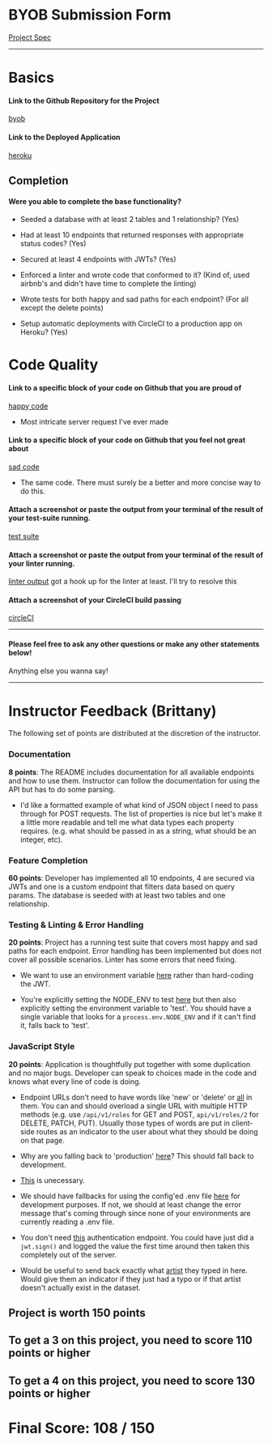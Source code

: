 # BYOB Submission Form

[Project Spec](http://frontend.turing.io/projects/build-your-own-backend.html)

------

# Basics

#### Link to the Github Repository for the Project
[byob](https://github.com/zanedr/build-your-own-backend)

#### Link to the Deployed Application
[heroku](https://guarded-temple-79046.herokuapp.com/)


## Completion

#### Were you able to complete the base functionality?

* Seeded a database with at least 2 tables and 1 relationship?
(Yes)

* Had at least 10 endpoints that returned responses with appropriate status codes?
(Yes)

* Secured at least 4 endpoints with JWTs?
(Yes)

* Enforced a linter and wrote code that conformed to it?
(Kind of, used airbnb's and didn't have time to complete the linting)

* Wrote tests for both happy and sad paths for each endpoint?
(For all except the delete points)

* Setup automatic deployments with CircleCI to a production app on Heroku?
(Yes)

# Code Quality

#### Link to a specific block of your code on Github that you are proud of
[happy code](https://github.com/zanedr/build-your-own-backend/blob/master/server.js#L290)

* Most intricate server request I've ever made

#### Link to a specific block of your code on Github that you feel not great about
[sad code](https://github.com/zanedr/build-your-own-backend/blob/master/server.js#L290)

* The same code.  There must surely be a better and more concise way to do this.

#### Attach a screenshot or paste the output from your terminal of the result of your test-suite running.

[test suite](https://imgur.com/a/8diD1)

#### Attach a screenshot or paste the output from your terminal of the result of your linter running.

[linter output](https://imgur.com/a/MOcTi)
got a hook up for the linter at least.  I'll try to resolve this

#### Attach a screenshot of your CircleCI build passing

[circleCI](https://imgur.com/a/fEvi8)

-----

#### Please feel free to ask any other questions or make any other statements below!

Anything else you wanna say!

-----


# Instructor Feedback (Brittany)

The following set of points are distributed at the discretion of the instructor.

### Documentation

**8 points**: The README includes documentation for all available endpoints and how to use them. Instructor can follow the documentation for using the API but has to do some parsing.

* I'd like a formatted example of what kind of JSON object I need to pass through for POST requests. The list of properties is nice but let's make it a little more readable and tell me what data types each property requires. (e.g. what should be passed in as a string, what should be an integer, etc).

### Feature Completion

**60 points**: Developer has implemented all 10 endpoints, 4 are secured via JWTs and one is a custom endpoint that filters data based on query params. The database is seeded with at least two tables and one relationship.

### Testing & Linting & Error Handling

**20 points**: Project has a running test suite that covers most happy and sad paths for each endpoint. Error handling has been implemented but does not cover all possible scenarios. Linter has some errors that need fixing.

* We want to use an environment variable [here](https://github.com/zanedr/build-your-own-backend/blob/master/test/routes.spec.js#L13) rather than hard-coding the JWT.

* You're explicitly setting the NODE_ENV to test [here](https://github.com/zanedr/build-your-own-backend/blob/master/test/routes.spec.js#L8-L10) but then also explicitly setting the environment variable to 'test'. You should have a single variable that looks for a `process.env.NODE_ENV` and if it can't find it, falls back to 'test'.

### JavaScript Style

**20 points**: Application is thoughtfully put together with some duplication and no major bugs. Developer can speak to choices made in the code and knows what every line of code is doing.

* Endpoint URLs don't need to have words like 'new' or 'delete' or [all](https://github.com/zanedr/build-your-own-backend/blob/master/test/routes.spec.js#L32) in them. You can and should overload a single URL with multiple HTTP methods (e.g. use `/api/v1/roles` for GET and POST, `api/v1/roles/2` for DELETE, PATCH, PUT). Usually those types of words are put in client-side routes as an indicator to the user about what they should be doing on that page.

* Why are you falling back to 'production' [here](https://github.com/zanedr/build-your-own-backend/blob/master/server.js#L1)? This should fall back to development.

* [This](https://github.com/zanedr/build-your-own-backend/blob/master/server.js#L19-L21) is unecessary.

* We should have fallbacks for using the config'ed .env file [here](https://github.com/zanedr/build-your-own-backend/blob/master/server.js#L23-L26) for development purposes. If not, we should at least change the error message that's coming through since none of your environments are currently reading a .env file.

* You don't need [this](https://github.com/zanedr/build-your-own-backend/blob/master/server.js#L56-L75) authentication endpoint. You could have just did a `jwt.sign()` and logged the value the first time around then taken this completely out of the server.

* Would be useful to send back exactly what [artist](https://github.com/zanedr/build-your-own-backend/blob/master/server.js#L117) they typed in here. Would give them an indicator if they just had a typo or if that artist doesn't actually exist in the dataset.


## Project is worth 150 points

## To get a 3 on this project, you need to score 110 points or higher
## To get a 4 on this project, you need to score 130 points or higher

# Final Score: 108 / 150
